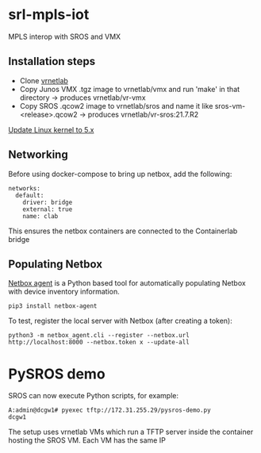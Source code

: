 # srl-mpls-iot
MPLS interop with SROS and VMX

## Installation steps

* Clone [vrnetlab](https://github.com/hellt/vrnetlab)
* Copy Junos VMX .tgz image to vrnetlab/vmx and run 'make' in that directory -> produces vrnetlab/vr-vmx
* Copy SROS .qcow2 image to vrnetlab/sros and name it like sros-vm-\<release\>.qcow2 -> produces vrnetlab/vr-sros:21.7.R2

[Update Linux kernel to 5.x](https://computingforgeeks.com/install-linux-kernel-5-on-centos-7/)

## Networking
Before using docker-compose to bring up netbox, add the following:
```
networks:
  default:
    driver: bridge
    external: true
    name: clab
```

This ensures the netbox containers are connected to the Containerlab bridge

## Populating Netbox
[Netbox agent](https://github.com/Solvik/netbox-agent) is a Python based tool for automatically populating Netbox with device inventory information.
```
pip3 install netbox-agent
```

To test, register the local server with Netbox (after creating a token):
```
python3 -m netbox_agent.cli --register --netbox.url http://localhost:8000 --netbox.token x --update-all
```

# PySROS demo
SROS can now execute Python scripts, for example:
```
A:admin@dcgw1# pyexec tftp://172.31.255.29/pysros-demo.py
dcgw1
```
The setup uses vrnetlab VMs which run a TFTP server inside the container hosting the SROS VM. Each VM has the same IP
